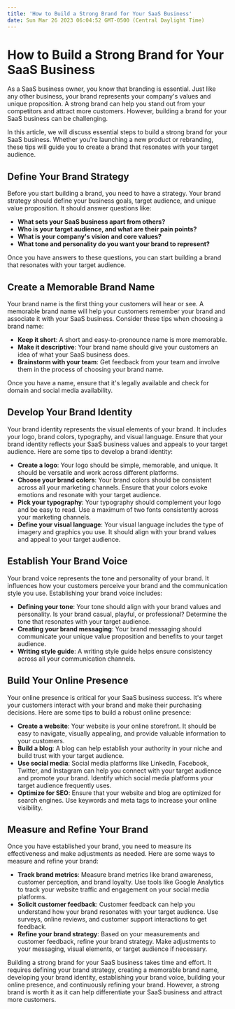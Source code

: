 ```yaml
---
title: 'How to Build a Strong Brand for Your SaaS Business'
date: Sun Mar 26 2023 06:04:52 GMT-0500 (Central Daylight Time)
---
```


# How to Build a Strong Brand for Your SaaS Business

As a SaaS business owner, you know that branding is essential. Just like any other business, your brand represents your company's values and unique proposition. A strong brand can help you stand out from your competitors and attract more customers. However, building a brand for your SaaS business can be challenging.

In this article, we will discuss essential steps to build a strong brand for your SaaS business. Whether you're launching a new product or rebranding, these tips will guide you to create a brand that resonates with your target audience.

## Define Your Brand Strategy

Before you start building a brand, you need to have a strategy. Your brand strategy should define your business goals, target audience, and unique value proposition. It should answer questions like:

- **What sets your SaaS business apart from others?**
- **Who is your target audience, and what are their pain points?**
- **What is your company's vision and core values?**
- **What tone and personality do you want your brand to represent?**

Once you have answers to these questions, you can start building a brand that resonates with your target audience.

## Create a Memorable Brand Name

Your brand name is the first thing your customers will hear or see. A memorable brand name will help your customers remember your brand and associate it with your SaaS business. Consider these tips when choosing a brand name:

- **Keep it short**: A short and easy-to-pronounce name is more memorable.
- **Make it descriptive**: Your brand name should give your customers an idea of what your SaaS business does.
- **Brainstorm with your team**: Get feedback from your team and involve them in the process of choosing your brand name.

Once you have a name, ensure that it's legally available and check for domain and social media availability.

## Develop Your Brand Identity

Your brand identity represents the visual elements of your brand. It includes your logo, brand colors, typography, and visual language. Ensure that your brand identity reflects your SaaS business values and appeals to your target audience. Here are some tips to develop a brand identity:

- **Create a logo**: Your logo should be simple, memorable, and unique. It should be versatile and work across different platforms.
- **Choose your brand colors**: Your brand colors should be consistent across all your marketing channels. Ensure that your colors evoke emotions and resonate with your target audience.
- **Pick your typography**: Your typography should complement your logo and be easy to read. Use a maximum of two fonts consistently across your marketing channels.
- **Define your visual language**: Your visual language includes the type of imagery and graphics you use. It should align with your brand values and appeal to your target audience.

## Establish Your Brand Voice

Your brand voice represents the tone and personality of your brand. It influences how your customers perceive your brand and the communication style you use. Establishing your brand voice includes:

- **Defining your tone**: Your tone should align with your brand values and personality. Is your brand casual, playful, or professional? Determine the tone that resonates with your target audience.
- **Creating your brand messaging**: Your brand messaging should communicate your unique value proposition and benefits to your target audience.
- **Writing style guide**: A writing style guide helps ensure consistency across all your communication channels.

## Build Your Online Presence

Your online presence is critical for your SaaS business success. It's where your customers interact with your brand and make their purchasing decisions. Here are some tips to build a robust online presence:

- **Create a website**: Your website is your online storefront. It should be easy to navigate, visually appealing, and provide valuable information to your customers.
- **Build a blog**: A blog can help establish your authority in your niche and build trust with your target audience.
- **Use social media**: Social media platforms like LinkedIn, Facebook, Twitter, and Instagram can help you connect with your target audience and promote your brand. Identify which social media platforms your target audience frequently uses.
- **Optimize for SEO**: Ensure that your website and blog are optimized for search engines. Use keywords and meta tags to increase your online visibility.

## Measure and Refine Your Brand

Once you have established your brand, you need to measure its effectiveness and make adjustments as needed. Here are some ways to measure and refine your brand:

- **Track brand metrics**: Measure brand metrics like brand awareness, customer perception, and brand loyalty. Use tools like Google Analytics to track your website traffic and engagement on your social media platforms.
- **Solicit customer feedback**: Customer feedback can help you understand how your brand resonates with your target audience. Use surveys, online reviews, and customer support interactions to get feedback.
- **Refine your brand strategy**: Based on your measurements and customer feedback, refine your brand strategy. Make adjustments to your messaging, visual elements, or target audience if necessary.

Building a strong brand for your SaaS business takes time and effort. It requires defining your brand strategy, creating a memorable brand name, developing your brand identity, establishing your brand voice, building your online presence, and continuously refining your brand. However, a strong brand is worth it as it can help differentiate your SaaS business and attract more customers.
